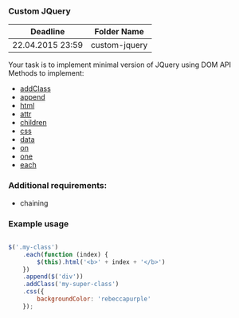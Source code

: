 ### Custom JQuery
Deadline         | Folder Name
-----------------|----------------
22.04.2015 23:59 | custom-jquery

Your task is to implement minimal version of JQuery using DOM API
Methods to implement:
* [addClass](http://api.jquery.com/addClass/)
* [append](http://api.jquery.com/append/)
* [html](https://api.jquery.com/html/)
* [attr](http://api.jquery.com/attr/)
* [children](http://api.jquery.com/children/)
* [css](http://api.jquery.com/css/)
* [data](http://api.jquery.com/data/)
* [on](http://api.jquery.com/on/)
* [one](http://api.jquery.com/one/)
* [each](https://api.jquery.com/each/)

### Additional requirements:
* chaining

### Example usage
```javascript

$('.my-class')
	.each(function (index) {
		$(this).html('<b>' + index + '</b>')
	})
	.append($('div'))
	.addClass('my-super-class')
	.css({
		backgroundColor: 'rebeccapurple'
	});

```
